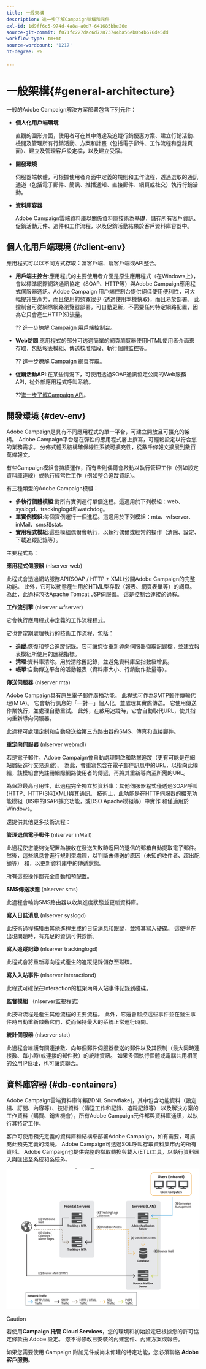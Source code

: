 ```yaml
---
title: 一般架構
description: 進一步了解Campaign架構和元件
exl-id: 1d9ff6c5-974d-4a8a-a0d7-641685bbe26e
source-git-commit: f071fc227dac6d72873744ba56eb0b4b676de5dd
workflow-type: tm+mt
source-wordcount: '1217'
ht-degree: 8%

---
```


# 一般架構{#general-architecture}

一般的Adobe Campaign解決方案部署包含下列元件：

* **個人化用戶端環境**

   直觀的圖形介面，使用者可在其中傳達及追蹤行銷優惠方案、建立行銷活動、檢閱及管理所有行銷活動、方案和計畫（包括電子郵件、工作流程和登錄頁面）、建立及管理客戶設定檔，以及建立受眾。

* **開發環境**

   伺服器端軟體，可根據使用者介面中定義的規則和工作流程，透過選取的通訊通道（包括電子郵件、簡訊、推播通知、直接郵件、網頁或社交）執行行銷活動。

* **資料庫容器**

   Adobe Campaign雲端資料庫以關係資料庫技術為基礎，儲存所有客戶資訊、促銷活動元件、選件和工作流程，以及促銷活動結果於客戶資料庫容器中。

## 個人化用戶端環境 {#client-env}

應用程式可以以不同方式存取：富客戶端、瘦客戶端或API整合。

* **用戶端主控台**:應用程式的主要使用者介面是原生應用程式（在Windows上），會以標準網際網路通訊協定（SOAP、HTTP等）與Adobe Campaign應用程式伺服器通訊。Adobe Campaign 用戶端控制台提供絕佳使用便利性，可大幅提升生產力，而且使用的頻寬很少 (透過使用本機快取)，而且易於部署。 此控制台可從網際網路瀏覽器部署，可自動更新，不需要任何特定網路配置，因為它只會產生HTTP(S)流量。

   ?? [進一步瞭解 Campaign 用戶端控制台](../start/connect.md)。

* **Web訪問**:應用程式的部分可透過簡單的網頁瀏覽器使用HTML使用者介面來存取，包括報表模組、傳送核准階段、執行個體監控等。

   ?? [進一步瞭解 Campaign 網頁存取](../start/connect.md)。

* **促銷活動API**:在某些情況下，可使用透過SOAP通訊協定公開的Web服務API，從外部應用程式呼叫系統。

   ??[進一步了解Campaign API](../dev/api.md)。

## 開發環境 {#dev-env}

Adobe Campaign是具有不同應用程式的單一平台，可建立開放且可擴充的架構。 Adobe Campaign平台是在彈性的應用程式層上撰寫，可輕鬆設定以符合您的業務需求。 分佈式體系結構確保線性系統可擴充性，從數千條報文擴展到數百萬條報文。

有些Campaign模組會持續運作，而有些則偶爾會啟動以執行管理工作（例如設定資料庫連線）或執行經常性工作（例如整合追蹤資訊）。

有三種類型的Adobe Campaign模組：

* **多執行個體模組**:對所有實例運行單個進程。這適用於下列模組：web、syslogd、trackinglogd和watchdog。
* **單實例模組**:每個實例運行一個進程。這適用於下列模組：mta、wfserver、inMail、sms和stat。
* **實用程式模組**:這些模組偶爾會執行，以執行偶爾或經常的操作（清除、設定、下載追蹤記錄等）。

主要程式為：

**應用程式伺服器** (nlserver web)

此程式會透過網站服務API(SOAP / HTTP + XML)公開Adobe Campaign的完整功能。 此外，它可以動態產生用於HTML型存取（報表、網頁表單等）的網頁。 為此，此過程包括Apache Tomcat JSP伺服器。 這是控制台連接的過程。

**工作流引擎** (nlserver wfserver)

它會執行應用程式中定義的工作流程程式。

它也會定期處理執行的技術工作流程，包括：

* **追蹤**:恢復和整合追蹤記錄。它可讓您從重新導向伺服器擷取記錄檔，並建立報表模組所使用的匯總指標。
* **清理**:資料庫清除。用於清除舊記錄，並避免資料庫呈指數級增長。
* **帳單**:自動傳送平台的活動報表（資料庫大小、行銷動作數量等）。

**傳送伺服器** (nlserver mta)

Adobe Campaign具有原生電子郵件廣播功能。 此程式可作為SMTP郵件傳輸代理(MTA)。 它會執行訊息的「一對一」個人化，並處理其實際傳送。 它使用傳送作業執行，並處理自動重試。 此外，在啟用追蹤時，它會自動取代URL，使其指向重新導向伺服器。

此過程可處理定制和自動發送給第三方路由器的SMS、傳真和直接郵件。

**重定向伺服器** (nlserver webmdl)

若是電子郵件，Adobe Campaign會自動處理開啟和點擊追蹤（更有可能是在網站層級進行交易追蹤）。 為此，會重寫包含在電子郵件訊息中的URL，以指向此模組，該模組會先註冊網際網路使用者的傳遞，再將其重新導向至所需的URL。

為保證最高可用性，此過程完全獨立於資料庫：其他伺服器程式僅透過SOAP呼叫(HTTP、HTTP(S)和XML)與其通訊。 技術上，此功能是在HTTP伺服器的擴充功能模組（IIS中的ISAPI擴充功能，或DSO Apache模組等）中實作 和僅適用於Windows。

還提供其他更多技術流程：

**管理退信電子郵件** (nlserver inMail)

此過程使您能夠從配置為接收在發送失敗時返回的退信的郵箱自動提取電子郵件。 然後，這些訊息會進行規則型處理，以判斷未傳送的原因（未知的收件者、超出配額等） 和，以更新資料庫中的傳遞狀態。

所有這些操作都完全自動和預配置。

**SMS傳送狀態** (nlserver sms)

此過程會輪詢SMS路由器以收集進度狀態並更新資料庫。

**寫入日誌消息** (nlserver syslogd)

此技術過程捕獲由其他進程生成的日誌消息和跟蹤，並將其寫入硬碟。 這使得在出現問題時，有充足的資訊可供診斷。

**寫入追蹤記錄** (nlserver trackinglogd)

此程式會將重新導向程式產生的追蹤記錄儲存至磁碟。

**寫入入站事件** (nlserver interactiond)

此程式可確保在Interaction的框架內將入站事件記錄到磁碟。

**監督模組** （nlserver監視程式）

此技術流程是產生其他流程的主要流程。 此外，它還會監控這些事件並在發生事件時自動重新啟動它們，從而保持最大的系統正常運行時間。

**統計伺服器** (nlserver stat)

此過程會維護有關連接數、向每個郵件伺服器發送的郵件以及其限制（最大同時連接數、每小時/或連接的郵件數）的統計資訊。 如果多個執行個體或電腦共用相同的公用IP位址，也可讓您聯合。

## 資料庫容器 {#db-containers}

Adobe Campaign雲端資料庫仰賴[!DNL Snowflake]，其中包含功能資料（設定檔、訂閱、內容等）、技術資料（傳送工作和記錄、追蹤記錄等） 以及解決方案的工作資料（購買、銷售機會），所有Adobe Campaign元件都與資料庫通訊，以執行其特定工作。

客戶可使用預先定義的資料庫和結構來部署Adobe Campaign，如有需要，可擴充此預先定義的環境。 Adobe Campaign可透過SQL呼叫存取資料集市內的所有資料。 Adobe Campaign也提供完整的擷取轉換與載入(ETL)工具，以執行資料匯入與匯出至系統和系統外。

![](assets/data-flow-diagram.png)


>[!CAUTION]
>
>若使用&#x200B;**Campaign 托管 Cloud Services**，您的環境和初始設定已根據您的許可協定條款由 Adobe 設定。 您不得修改已安裝的內建套件、內建方案或報告。
>
>如果您需要使用 Campaign 附加元件或尚未佈建的特定功能，您必須聯絡 **Adobe 客戶服務**。